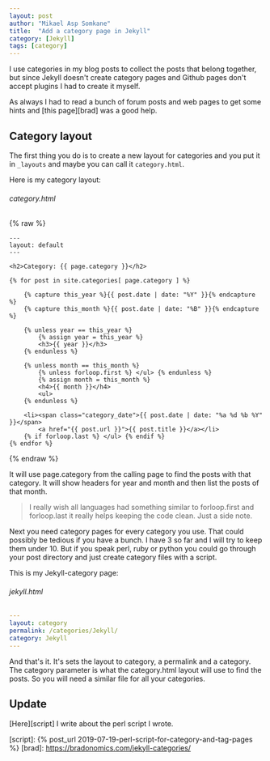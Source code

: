 ```yaml
---
layout: post
author: "Mikael Asp Somkane"
title:  "Add a category page in Jekyll"
category: [Jekyll]
tags: [category]
---
```


I use categories in my blog posts to collect the posts that belong together, but
since Jekyll doesn't create category pages and Github pages don't accept plugins
I had to create it myself.

As always I had to read a bunch of forum posts and web pages to get some hints
and [this page][brad] was a good help.

## Category layout

The first thing you do is to create a new layout for categories and you put it
in `` _layouts `` and maybe you can call it `` category.html ``.

Here is my category layout:

###### category.html

{% raw %}
``` liquid
---
layout: default
---

<h2>Category: {{ page.category }}</h2>

{% for post in site.categories[ page.category ] %}

    {% capture this_year %}{{ post.date | date: "%Y" }}{% endcapture %}
    {% capture this_month %}{{ post.date | date: "%B" }}{% endcapture %}

    {% unless year == this_year %}
        {% assign year = this_year %}
        <h3>{{ year }}</h3>
    {% endunless %}

    {% unless month == this_month %}
        {% unless forloop.first %} </ul> {% endunless %}
        {% assign month = this_month %}
        <h4>{{ month }}</h4>
        <ul>
    {% endunless %}

    <li><span class="category_date">{{ post.date | date: "%a %d %b %Y" }}</span>
        <a href="{{ post.url }}">{{ post.title }}</a></li>
    {% if forloop.last %} </ul> {% endif %}
{% endfor %}
```
{% endraw %}

It will use page.category from the calling page to find the posts with that
category. It will show headers for year and month and then list the posts of
that month.

<blockquote>
I really wish all languages had something similar to forloop.first and
forloop.last it really helps keeping the code clean. Just a side note.
</blockquote>

Next you need category pages for every category you use. That could possibly be
tedious if you have a bunch. I have 3 so far and I will try to keep them under 10.
But if you speak perl, ruby or python you could go through your post directory and
just create category files with a script.

This is my Jekyll-category page:

###### jekyll.html

``` yaml
---
layout: category
permalink: /categories/Jekyll/
category: Jekyll
---
```
And that's it. It's sets the layout to category, a permalink and a category. The
category parameter is what the category.html layout will use to find the posts.
So you will need a similar file for all your categories.


## Update

[Here][script] I write about the perl script I wrote.

[script]: {% post_url 2019-07-19-perl-script-for-category-and-tag-pages %}
[brad]: https://bradonomics.com/jekyll-categories/
